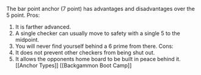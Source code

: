 The bar point anchor (7 point) has advantages and disadvantages over the 5 point. 
Pros:
1) It is farther advanced.
2) A single checker can usually move to safety with a single 5 to the midpoint.
3) You will never find yourself behind a 6 prime from there.
Cons:
1) It does not prevent other checkers from being shut out.
2) It allows the opponents home board to be built in peace behind it.
[[Anchor Types]]
[[Backgammon Boot Camp]]

